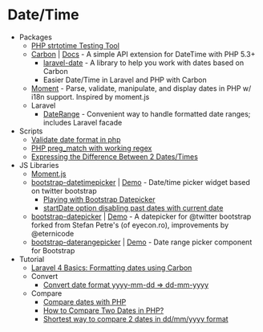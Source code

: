 # Date/Time
* Packages
    - [PHP strtotime Testing Tool](http://strtotime.co.uk/)
    - [Carbon](http://goo.gl/Cer7Jj) | [Docs](http://goo.gl/S7YkVS) - A simple API extension for DateTime with PHP 5.3+
        - [laravel-date](http://goo.gl/cGEKNP) - A library to help you work with dates based on Carbon
        - Easier Date/Time in Laravel and PHP with Carbon
    - [Moment](https://goo.gl/kIBcOQ) - Parse, validate, manipulate, and display dates in PHP w/ i18n support. Inspired by moment.js
    - Laravel
        - [DateRange](https://goo.gl/Qxz6fk) - Convenient way to handle formatted date ranges; includes Laravel facade
* Scripts
    - [Validate date format in php](http://goo.gl/idEsNi)
    - [PHP preg_match with working regex](http://goo.gl/ECYUIi)
    - [Expressing the Difference Between 2 Dates/Times](http://goo.gl/KN8pxA)
* JS Libraries
    - [Moment.js](http://momentjs.com/)
    - [bootstrap-datetimepicker](http://goo.gl/HsRBEF) | [Demo](http://goo.gl/LTWpVm) - Date/time picker widget based on twitter bootstrap
        - [Playing with Bootstrap Datepicker](http://goo.gl/0tpXib)
        - [startDate option disabling past dates with current date](http://goo.gl/3O3XkR)
    - [bootstrap-datepicker](http://goo.gl/58uxH1) | [Demo](http://goo.gl/sWP9mn) - A datepicker for @twitter bootstrap forked from Stefan Petre's (of eyecon.ro), improvements by @eternicode
    - [bootstrap-daterangepicker](https://goo.gl/o9wwPC) | [Demo](http://www.daterangepicker.com/) - Date range picker component for Bootstrap
* Tutorial
    - [Laravel 4 Basics: Formatting dates using Carbon](http://youtu.be/fqDRwfj2kGk)
    - Convert
        - [Convert date format yyyy-mm-dd => dd-mm-yyyy](http://goo.gl/heSGDN)
    - Compare
        - [Compare dates with PHP](http://goo.gl/8vFWfU)
        - [How to Compare Two Dates in PHP?](http://goo.gl/CCeHvr)
        - [Shortest way to compare 2 dates in dd/mm/yyyy format](http://goo.gl/zGUGfJ)
